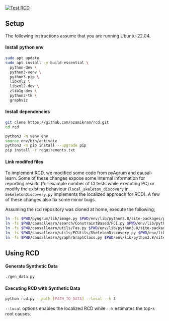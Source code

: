 [![Test RCD](https://github.com/phamquiluan/rcd/actions/workflows/ci.yml/badge.svg)](https://github.com/phamquiluan/rcd/actions/workflows/ci.yml)

## Setup
The following instructions assume that you are running Ubuntu-22.04.

#### Install python env
```bash
sudo apt update
sudo apt install -y build-essential \
  python-dev \
  python3-venv \
  python3-pip \
  libxml2 \
  libxml2-dev \
  zlib1g-dev \
  python3-tk \
  graphviz
```

#### Install dependencies
```bash
git clone https://github.com/azamikram/rcd.git
cd rcd

python3 -m venv env
source env/bin/activate
python3 -m pip install --upgrade pip
pip install -r requirements.txt
```

#### Link modifed files
To implement RCD, we modified some code from pyAgrum and causal-learn.
Some of these changes expose some internal information for reporting results (for example number of CI tests while executing PC) or modify the existing behaviour (`local_skeleton_discovery` in `SekeletonDiscovery.py` implements the localized approach for RCD). A few of these changes also fix some minor bugs.

Assuming the rcd repository was cloned at home, execute the following;
```bash
ln -fs $PWD/pyAgrum/lib/image.py $PWD/env/lib/python3.8/site-packages/pyAgrum/lib/
ln -fs $PWD/causallearn/search/ConstraintBased/FCI.py $PWD/env/lib/python3.8/site-packages/causallearn/search/ConstraintBased/
ln -fs $PWD/causallearn/utils/Fas.py $PWD/env/lib/python3.8/site-packages/causallearn/utils/
ln -fs $PWD/causallearn/utils/PCUtils/SkeletonDiscovery.py $PWD/env/lib/python3.8/site-packages/causallearn/utils/PCUtils/
ln -fs $PWD/causallearn/graph/GraphClass.py $PWD/env/lib/python3.8/site-packages/causallearn/graph/
```

## Using RCD

#### Generate Synthetic Data
```sh
./gen_data.py
```

#### Executing RCD with Synthetic Data
```sh
python rcd.py --path [PATH_TO_DATA] --local --k 3
```

`--local` options enables the localized RCD while `--k` estimates the top-`k` root causes.
